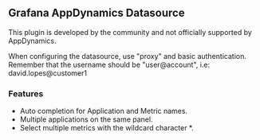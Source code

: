## Grafana AppDynamics Datasource

This plugin is developed by the community and not officially supported by AppDynamics.

When configuring the datasource, use "proxy" and basic authentication.
Remember that the username should be "user@account", i.e: david.lopes@customer1

### Features

- Auto completion for Application and Metric names.
- Multiple applications on the same panel.
- Select multiple metrics with the wildcard character *.
